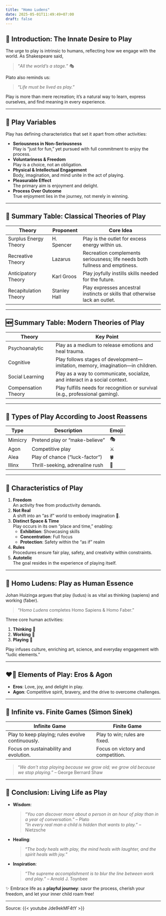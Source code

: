 ```yaml
---
title: "Homo Ludens"
date: 2025-05-01T11:49:49+07:00
draft: false
---
```


## 🌟 Introduction: The Innate Desire to Play  
The urge to play is intrinsic to humans, reflecting how we engage with the world. As Shakespeare said,  
> “_All the world’s a stage._” 🎭  

Plato also reminds us:  
> “_Life must be lived as play._”  

Play is more than mere recreation; it’s a natural way to learn, express ourselves, and find meaning in every experience.

---

## 🎯 Play Variables  
Play has defining characteristics that set it apart from other activities:  
- **Seriousness in Non-Seriousness**  
  Play is “just for fun,” yet pursued with full commitment to enjoy the process.  
- **Voluntariness & Freedom**  
  Play is a choice, not an obligation.  
- **Physical & Intellectual Engagement**  
  Body, imagination, and mind unite in the act of playing.  
- **Pleasurable Effect**  
  The primary aim is enjoyment and delight.  
- **Process Over Outcome**  
  True enjoyment lies in the journey, not merely in winning.  

---

## 📜 Summary Table: Classical Theories of Play  

| Theory                    | Proponent       | Core Idea                                                                      |
|---------------------------|-----------------|--------------------------------------------------------------------------------|
| Surplus Energy Theory     | H. Spencer      | Play is the outlet for excess energy within us.                                 |
| Recreative Theory         | Lazarus         | Recreation complements seriousness; life needs both fullness and emptiness.     |
| Anticipatory Theory       | Karl Groos      | Play joyfully instills skills needed for the future.                            |
| Recapitulation Theory     | Stanley Hall    | Play expresses ancestral instincts or skills that otherwise lack an outlet.     |

---

## 🆕 Summary Table: Modern Theories of Play  

| Theory                 | Key Point                                                                                   |
|------------------------|---------------------------------------------------------------------------------------------|
| Psychoanalytic        | Play as a medium to release emotions and heal trauma.                                        |
| Cognitive             | Play follows stages of development—imitation, memory, imagination—in children.                |
| Social Learning       | Play as a way to communicate, socialize, and interact in a social context.                   |
| Compensation Theory   | Play fulfills needs for recognition or survival (e.g., professional gaming).                 |

---

## 🎲 Types of Play According to Joost Reassens  

| Type     | Description                         | Emoji    |
|----------|-------------------------------------|----------|
| Mimicry  | Pretend play or “make-believe”      | 🎭       |
| Agon     | Competitive play                    | ⚔️       |
| Alea     | Play of chance (“luck-factor”)      | 🍀       |
| Illinx   | Thrill-seeking, adrenaline rush     | 🎢       |

---

## 🧩 Characteristics of Play  
1. **Freedom**  
   An activity free from productivity demands.  
2. **Not Real**  
   A shift into an “as if” world to embody imagination 🌈.  
3. **Distinct Space & Time**  
   Play occurs in its own “place and time,” enabling:  
   - **Exhibition**: Showcasing skills  
   - **Concentration**: Full focus  
   - **Protection**: Safety within the “as if” realm  
4. **Rules**  
   Procedures ensure fair play, safety, and creativity within constraints.  
5. **Autotelic**  
   The goal resides in the experience of playing itself.  

---

## 🤝 Homo Ludens: Play as Human Essence  
Johan Huizinga argues that play (ludus) is as vital as thinking (sapiens) and working (faber).  
> “_Homo Ludens_ completes Homo Sapiens & Homo Faber.”  

Three core human activities:  
1. **Thinking** 💭  
2. **Working** 💼  
3. **Playing** 🎉  

Play infuses culture, enriching art, science, and everyday engagement with “ludic elements.”

---

## ❤️‍🔥 Elements of Play: Eros & Agon  
- **Eros**: Love, joy, and delight in play.  
- **Agon**: Competitive spirit, bravery, and the drive to overcome challenges.  

---

## 🔄 Infinite vs. Finite Games (Simon Sinek)  

| **Infinite Game**                                        | **Finite Game**                            |
|----------------------------------------------------------|--------------------------------------------|
| Play to keep playing; rules evolve continuously.         | Play to win; rules are fixed.             |
| Focus on sustainability and evolution.                   | Focus on victory and competition.          |

> “_We don't stop playing because we grow old; we grow old because we stop playing._” – George Bernard Shaw

---

## 🎈 Conclusion: Living Life as Play  
- **Wisdom**:  
  > “_You can discover more about a person in an hour of play than in a year of conversation._” – Plato  
  > “_In every real man a child is hidden that wants to play._” – Nietzsche  
- **Healing**:  
  > “_The body heals with play, the mind heals with laughter, and the spirit heals with joy._”  
- **Inspiration**:  
  > “_The supreme accomplishment is to blur the line between work and play._” – Arnold J. Toynbee  

✨ Embrace life as a **playful journey**: savor the process, cherish your freedom, and let your inner child roam free!

---
Source:
{{< youtube Jde9ekMF4tY >}}